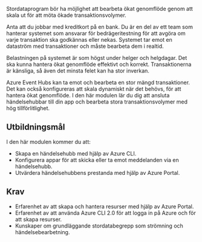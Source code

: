 Stordataprogram bör ha möjlighet att bearbeta ökat genomflöde genom att skala ut för att möta ökade transaktionsvolymer.

Anta att du jobbar med kreditkort på en bank. Du är en del av ett team som hanterar systemet som ansvarar för bedrägeritestning för att avgöra om varje transaktion ska godkännas eller nekas. Systemet tar emot en dataström med transaktioner och måste bearbeta dem i realtid.

Belastningen på systemet är som högst under helger och helgdagar. Det ska kunna hantera ökat genomflöde effektivt och korrekt. Transaktionerna är känsliga, så även det minsta felet kan ha stor inverkan.

Azure Event Hubs kan ta emot och bearbeta en stor mängd transaktioner. Det kan också konfigureras att skala dynamiskt när det behövs, för att hantera ökat genomflöde.
I den här modulen lär du dig att ansluta händelsehubbar till din app och bearbeta stora transaktionsvolymer med hög tillförlitlighet.

## <a name="learning-objectives"></a>Utbildningsmål

I den här modulen kommer du att:

- Skapa en händelsehubb med hjälp av Azure CLI.
- Konfigurera appar för att skicka eller ta emot meddelanden via en händelsehubb.
- Utvärdera händelsehubbens prestanda med hjälp av Azure Portal.

## <a name="prerequisites"></a>Krav

- Erfarenhet av att skapa och hantera resurser med hjälp av Azure Portal.
- Erfarenhet av att använda Azure CLI 2.0 för att logga in på Azure och för att skapa resurser.
- Kunskaper om grundläggande stordatabegrepp som strömning och händelsebearbetning.
